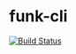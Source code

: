 # funk-cli


[![Build Status](https://travis-ci.com/Lonly5now/funk-cli.svg?branch=main)](https://travis-ci.com/Lonly5now/funk-cli)